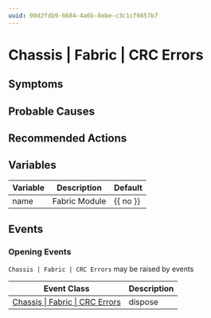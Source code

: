 ```yaml
---
uuid: 00d2fdb9-6684-4a6b-8ebe-c3c1cf6657b7
---
```

# Chassis | Fabric | CRC Errors

## Symptoms

## Probable Causes

## Recommended Actions

## Variables

Variable | Description | Default
--- | --- | ---
name | Fabric Module | {{ no }}

## Events

### Opening Events
`Chassis | Fabric | CRC Errors` may be raised by events

Event Class | Description
--- | ---
[Chassis \| Fabric \| CRC Errors](../../../event-classes/chassis/fabric/crc-errors.md) | dispose

